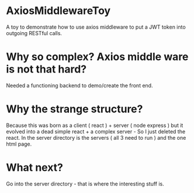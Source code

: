 # AxiosMiddlewareToy

A toy to demonstrate how to use axios middleware to put a JWT token into outgoing RESTful calls.

# Why so complex? Axios middle ware is not that hard?

Needed a functioning backend to demo/create the front end.

# Why the strange structure?

Because this was born as a client ( react ) + server ( node express ) but it evolved into a dead simple react + a complex server - So I just deleted the react. In the server directory is the servers ( all 3 need to run ) and the one html page.

# What next?

Go into the server directory - that is where the interesting stuff is.
